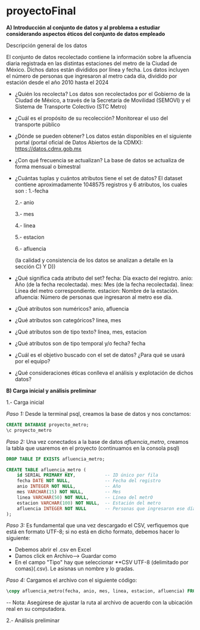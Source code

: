 # proyectoFinal
**A) Introducción al conjunto de datos y al problema a estudiar considerando aspectos éticos del conjunto de datos empleado**

Descripción general de los datos

El conjunto de datos recolectado contiene la información sobre la afluencia diaria registrada en las distintas estaciones del metro de la Ciudad de México. Dichos datos están divididos por línea y fecha. Los datos incluyen el número de personas que ingresaron al metro cada día, dividido por estación desde el año 2010 hasta el 2024 
- ¿Quién los recolecta?
  Los datos son recolectados por el Gobierno de la Ciudad de México, a través de la Secretaría de Movilidad (SEMOVI) y el Sistema de Transporte Colectivo (STC Metro)
- ¿Cuál es el propósito de su recolección?
  Monitorear el uso del transporte público
- ¿Dónde se pueden obtener?
  Los datos están disponibles en el siguiente portal (portal oficial de Datos Abiertos de la CDMX):
  https://datos.cdmx.gob.mx
- ¿Con qué frecuencia se actualizan?
  La base de datos se actualiza de forma mensual o bimestral
- ¿Cuántas tuplas y cuántos atributos tiene el set de datos?
  El dataset contiene aproximadamente 1048575 registros y 6 atributos, los cuales son :
  1.-fecha
  
  2.- anio
  
  3.- mes
  
  4.- linea
  
  5.- estacion
  
  6.- afluencia
  
  (la calidad y consistencia de los datos se analizan a detalle en la sección C) Y D))
- ¿Qué significa cada atributo del set?
  fecha: Día exacto del registro.
  anio: Año (de la fecha recolectada).
  mes: Mes (de la fecha recolectada).
  linea: Línea del metro correspondiente.
  estacion: Nombre de la estación.
  afluencia: Número de personas que ingresaron al metro ese día.
- ¿Qué atributos son numéricos?
  anio, afluencia 
- ¿Qué atributos son categóricos?
  linea, mes
- ¿Qué atributos son de tipo texto?
  linea, mes, estacion
- ¿Qué atributos son de tipo temporal y/o fecha?
  fecha
- ¿Cuál es el objetivo buscado con el set de datos? ¿Para qué se usará por el
equipo?

- ¿Qué consideraciones éticas conlleva el análisis y explotación de dichos datos?


**B) Carga inicial y análisis preliminar**


1.- Carga inicial

*Paso 1:* Desde la terminal psql, creamos la base de datos y nos conctamos:
```sql
CREATE DATABASE proyecto_metro;
\c proyecto_metro
```

*Paso 2:* Una vez conectados a la base de datos *afluencia_metro*, 
creamos la tabla que usaremos en el proyecto (continuamos en la consola psql)

```sql
DROP TABLE IF EXISTS afluencia_metro;

CREATE TABLE afluencia_metro (
    id SERIAL PRIMARY KEY,           -- ID único por fila
    fecha DATE NOT NULL,             -- Fecha del registro
    anio INTEGER NOT NULL,           -- Año
    mes VARCHAR(15) NOT NULL,        -- Mes 
    linea VARCHAR(50) NOT NULL,      -- Línea del metrO
    estacion VARCHAR(100) NOT NULL,  -- Estación del metro
    afluencia INTEGER NOT NULL       -- Personas que ingresaron ese día
);
```

*Paso 3:* Es fundamental que una vez descargado el CSV, verfiquemos que está en formato UTF-8; 
si no está en dicho formato, debemos hacer lo siguiente: 

- Debemos abrir el .csv en Excel
- Damos click en Archivo--> Guardar como
- En el campo "Tipo" hay que seleccionar **CSV UTF-8 (delimitado por comas)(.csv). Le asisnas un nombre y lo gradas.

*Paso 4:* Cargamos el archivo con el siguiente código: 

```sql
\copy afluencia_metro(fecha, anio, mes, linea, estacion, afluencia) FROM 'C:/Users/evely/Downloads/ProyectoFinalBD/afluencia_utf8_limpio.csv' DELIMITER ',' CSV HEADER;
```
  
-- Nota: Asegúrese de ajustar la ruta al archivo de acuerdo con la ubicación real en su computadora.


2.- Análisis preliminar





